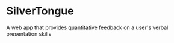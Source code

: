 # SilverTongue
A web app that provides quantitative feedback on a user's verbal presentation skills
